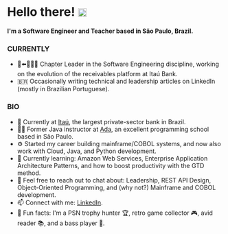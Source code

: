 # Hello there! <img src="https://github.com/user-attachments/assets/850135f9-4180-4d60-a659-4b8295c7f7df" alt="ben kenobi icon" style="position: relative; top: 2px;" width="20" />

**I'm a Software Engineer and Teacher based in São Paulo, Brazil.**

### CURRENTLY
- 🏃⬅️🏃🏃🏃 Chapter Leader in the Software Engineering discipline, working on the evolution of the receivables platform at Itaú Bank.  
- 🇧🇷 Occasionally writing technical and leadership articles on LinkedIn (mostly in Brazilian Portuguese).

### BIO
- 🏦 Currently at <a href="https://www.itau.com/" target="_blank" rel="noopener noreferrer">Itaú</a>, the largest private-sector bank in Brazil.
- 👨‍🏫 Former Java instructor at <a href="https://ada.tech/" target="_blank" rel="noopener noreferrer">Ada</a>, an excellent programming school based in São Paulo.
- ⚙️ Started my career building mainframe/COBOL systems, and now also work with Cloud, Java, and Python development.  
- 🌱 Currently learning: Amazon Web Services, Enterprise Application Architecture Patterns, and how to boost productivity with the GTD method.  
- 💬 Feel free to reach out to chat about: Leadership, REST API Design, Object-Oriented Programming, and (why not?) Mainframe and COBOL development.  
- 📫 Connect with me: <a href="https://www.linkedin.com/in/giovanni-vicente-gentile-da-silva-46b63145/" target="_blank" rel="noopener noreferrer">LinkedIn</a>.  
- 🤪 Fun facts: I'm a PSN trophy hunter 🏆, retro game collector 🎮, avid reader 📚, and a bass player 🎸.
